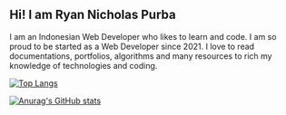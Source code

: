 ## Hi! I am Ryan Nicholas Purba

I am an Indonesian Web Developer who likes to learn and code. I am so proud to be started as a Web Developer since 2021. I love to read documentations, portfolios, algorithms and many resources to rich my knowledge of technologies and coding.


[![Top Langs](https://github-readme-stats.vercel.app/api/top-langs/?username=ryanlikestocode44)](https://github.com/anuraghazra/github-readme-stats)

[![Anurag's GitHub stats](https://github-readme-stats.vercel.app/api?username=ryanlikestocode44)](https://github.com/anuraghazra/github-readme-stats)
